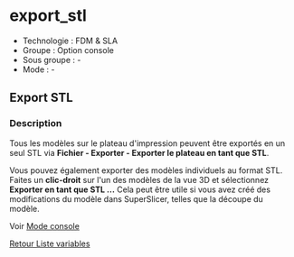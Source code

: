 # export_stl

* Technologie :  FDM & SLA
* Groupe : Option console
* Sous groupe : -
* Mode : - 

## Export STL

### Description

Tous les modèles sur le plateau d'impression peuvent être exportés en un seul STL via **Fichier - Exporter - Exporter le plateau en tant que STL**.

Vous pouvez également exporter des modèles individuels au format STL. Faites un **clic-droit** sur l'un des modèles de la vue 3D et sélectionnez **Exporter en tant que STL ...** Cela peut être utile si vous avez créé des modifications du modèle dans SuperSlicer, telles que la découpe du modèle.

Voir [Mode console](../console/mode_console.md#options-de-transformation)

[Retour Liste variables](variable_list.md)
